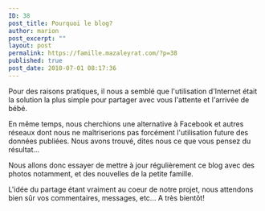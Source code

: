 ```yaml
---
ID: 38
post_title: Pourquoi le blog?
author: marion
post_excerpt: ""
layout: post
permalink: https://famille.mazaleyrat.com/?p=38
published: true
post_date: 2010-07-01 08:17:36
---
```

Pour des raisons pratiques, il nous a semblé que l'utilisation d'Internet était la solution la plus simple pour partager avec vous l'attente et l'arrivée de bébé.

En même temps, nous cherchions une alternative à Facebook et autres réseaux dont nous ne maîtriserions pas forcément l'utilisation future des données publiées. Nous avons trouvé, dites nous ce que vous pensez du résultat...

Nous allons donc essayer de mettre à jour régulièrement ce blog avec des photos notamment, et des nouvelles de la petite famille.

L'idée du partage étant vraiment au coeur de notre projet, nous attendons bien sûr vos commentaires, messages, etc...
A très bientôt!